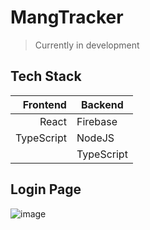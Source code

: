 # MangTracker
>Currently in development

## Tech Stack
| Frontend | Backend |
|-----:|-----------|
| React | Firebase |
| TypeScript  | NodeJS |
|      | TypeScript |

## Login Page

![image](https://user-images.githubusercontent.com/51427024/209904698-2ce7af07-c671-43b3-807e-44947cf77613.png)
